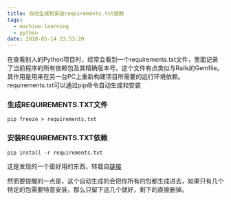 ```yaml
---
title: 自动生成和安装requirements.txt依赖
tags:
  - machine-learning
  - python
date: 2018-05-14 23:53:20
---
```



在查看别人的Python项目时，经常会看到一个requirements.txt文件，里面记录了当前程序的所有依赖包及其精确版本号。这个文件有点类似与Rails的Gemfile。其作用是用来在另一台PC上重新构建项目所需要的运行环境依赖。
requirements.txt可以通过pip命令自动生成和安装

### 生成REQUIREMENTS.TXT文件

`pip freeze > requirements.txt`

### 安装REQUIREMENTS.TXT依赖

`pip install -r requirements.txt`

这是发现的一个蛮好用的东西，转载自[链接](http://lazybios.com/2015/06/how-to-use-requirementstxt-file-in-python/)

然而要提醒的一点是，这个自动生成的会把你所有的包都生成进去，如果只有几个特定的包需要特意安装，那么只留下这几个就好，剩下的直接删掉。